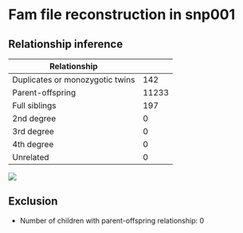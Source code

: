 # Fam file reconstruction in snp001
## Relationship inference
| Relationship |   |
| ------------ | - |
| Duplicates or monozygotic twins| 142 |
| Parent-offspring| 11233 |
| Full siblings| 197 |
| 2nd degree| 0 |
| 3rd degree| 0 |
| 4th degree| 0 |
| Unrelated| 0 |

![](fam_reconstruction/ibd_plot.png)
## Exclusion
- Number of children with parent-offspring relationship: 0
